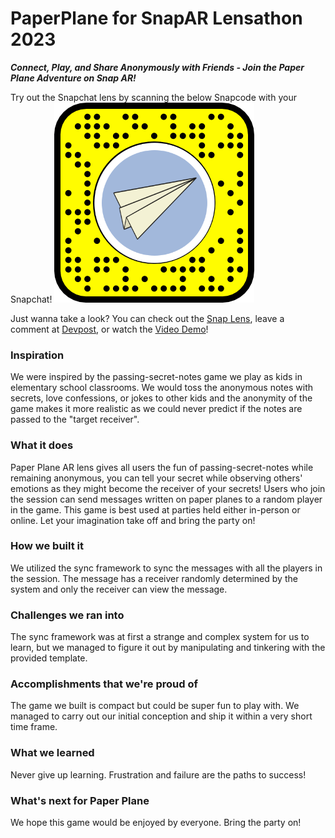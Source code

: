 # PaperPlane for SnapAR Lensathon 2023
_**Connect, Play, and Share Anonymously with Friends - Join the Paper Plane Adventure on Snap AR!**_
<br/>

Try out the Snapchat lens by scanning the below Snapcode with your Snapchat!
![snapcode](/snapcode.png)

Just wanna take a look? You can check out the [Snap Lens](https://lens.snapchat.com/5f894b0b93fd4b1e8724c99aaaaac8fb), leave a comment at [Devpost](https://devpost.com/software/paper-plane-742lqz), or watch the [Video Demo](https://youtube.com/shorts/RElml8fUNO8)!
<br/>

### Inspiration
We were inspired by the passing-secret-notes game we play as kids in elementary school classrooms. We would toss the anonymous notes with secrets, love confessions, or jokes to other kids and the anonymity of the game makes it more realistic as we could never predict if the notes are passed to the "target receiver". 

### What it does
Paper Plane AR lens gives all users the fun of passing-secret-notes while remaining anonymous, you can tell your secret while observing others' emotions as they might become the receiver of your secrets! Users who join the session can send messages written on paper planes to a random player in the game.  This game is best used at parties held either in-person or online. Let your imagination take off and bring the party on!

### How we built it
We utilized the sync framework to sync the messages with all the players in the session. The message has a receiver randomly determined by the system and only the receiver can view the message.

### Challenges we ran into
The sync framework was at first a strange and complex system for us to learn, but we managed to figure it out by manipulating and tinkering with the provided template.

### Accomplishments that we're proud of
The game we built is compact but could be super fun to play with. We managed to carry out our initial conception and ship it within a very short time frame.

### What we learned
Never give up learning. Frustration and failure are the paths to success!

### What's next for Paper Plane
We hope this game would be enjoyed by everyone. Bring the party on!
